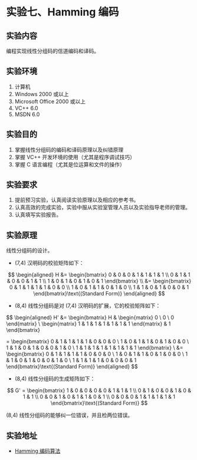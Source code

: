 # 实验七、Hamming 编码

## 实验内容

编程实现线性分组码的信道编码和译码。

## 实验环境

1. 计算机
2. Windows 2000 或以上
3. Microsoft Office 2000 或以上
4. VC++ 6.0
5. MSDN 6.0

## 实验目的

1. 掌握线性分组码的编码和译码原理以及纠错原理
2. 掌握 VC++ 开发环境的使用（尤其是程序调试技巧）
3. 掌握 C 语言编程（尤其是位运算和文件的操作）

## 实验要求

1. 提前预习实验，认真阅读实验原理以及相应的参考书。
2. 认真高效的完成实验，实验中服从实验室管理人员以及实验指导老师的管理。
3. 认真填写实验报告。

## 实验原理

线性分组码的设计。

- (7,4) 汉明码的校验矩阵如下：
  
$$
\begin{aligned}
H &= \begin{bmatrix}
0 & 0 & 0 & 1 & 1 & 1 & 1 \\
0 & 1 & 1 & 0 & 0 & 1 & 1 \\
1 & 0 & 1 & 0 & 1 & 0 & 1
\end{bmatrix} \\
&= \begin{bmatrix}
0 & 1 & 1 & 1 & 1 & 0 & 0 \\
1 & 0 & 1 & 1 & 0 & 1 & 0 \\
1 & 1 & 0 & 1 & 0 & 0 & 1
\end{bmatrix}\text{(Standard Form)}
\end{aligned}
$$

- (8,4) 线性分组码是对 (7,4) 汉明码的扩展，它的校验矩阵如下：

$$
\begin{aligned}
H' &= \begin{bmatrix}
H & \begin{matrix}
0 \\
0 \\
0
\end{matrix}  \\
\begin{matrix} 1 & 1 & 1 & 1 & 1 & 1 & 1 \end{matrix}  & 1
\end{bmatrix}

= \begin{bmatrix}
0 & 1 & 1 & 1 & 1 & 0 & 0 & 0 \\
1 & 0 & 1 & 1 & 0 & 1 & 0 & 0 \\
1 & 1 & 0 & 1 & 0 & 0 & 1 & 0 \\
1 & 1 & 1 & 1 & 1 & 1 & 1 & 1
\end{bmatrix} \\
&= \begin{bmatrix}
0 & 1 & 1 & 1 & 1 & 0 & 0 & 0 \\
1 & 0 & 1 & 1 & 0 & 1 & 0 & 0 \\
1 & 1 & 0 & 1 & 0 & 0 & 1 & 0 \\
1 & 1 & 1 & 1 & 0 & 0 & 0 & 1
\end{bmatrix}\text{(Standard Form)}
\end{aligned}
$$

 - (8,4) 线性分组码的生成矩阵如下：
    
$$
G' = \begin{bmatrix}
1 & 0 & 0 & 0 & 0 & 1 & 1 & 1 \\
0 & 1 & 0 & 0 & 1 & 0 & 1 & 1 \\
0 & 0 & 1 & 0 & 1 & 1 & 0 & 1 \\
0 & 0 & 0 & 1 & 1 & 1 & 1 & 1
\end{bmatrix}\text{(Standard Form)}
$$

(8,4) 线性分组码的能够纠一位错误，并且检两位错误。

## 实验地址

- [Hamming 编码算法](https://info-lab.wangding.co/labs/lab07.html)
